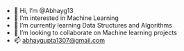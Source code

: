 - 👋 Hi, I’m @Abhayg13
- 👀 I’m interested in Machine Learning
- 🌱 I’m currently learning Data Structures and Algorithms
- 💞️ I’m looking to collaborate on Machine learning projects
- 📫 abhaygupta1307@gmail.com

<!---
Abhayg13/Abhayg13 is a ✨ special ✨ repository because its `README.md` (this file) appears on your GitHub profile.
You can click the Preview link to take a look at your changes.
--->
